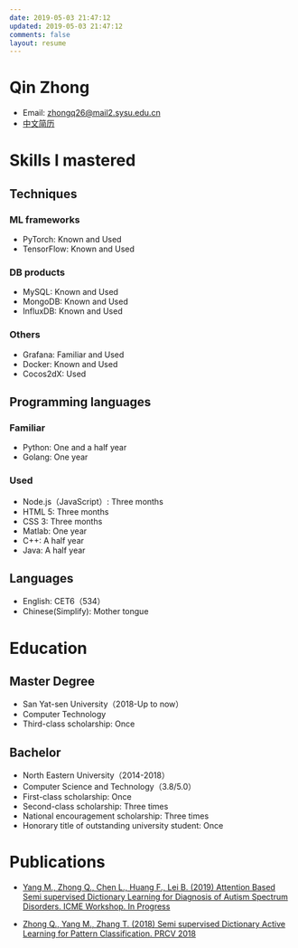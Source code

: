 ```yaml
---
date: 2019-05-03 21:47:12
updated: 2019-05-03 21:47:12
comments: false
layout: resume
---
```

# Qin Zhong
- Email: [zhongq26@mail2.sysu.edu.cn](mailto:zhongq26@mail2.sysu.edu.cn)
- [中文简历](https://cvblogs.cn/resume/resume.html)

# Skills I mastered
## Techniques
### ML frameworks
- PyTorch: Known and Used
- TensorFlow: Known and Used

### DB products
- MySQL: Known and Used
- MongoDB: Known and Used
- InfluxDB: Known and Used

### Others
- Grafana: Familiar and Used
- Docker: Known and Used
- Cocos2dX: Used

## Programming languages
### Familiar
- Python: One and a half year
- Golang: One year

### Used
- Node.js（JavaScript）: Three months
- HTML 5: Three months
- CSS 3: Three months
- Matlab: One year
- C++: A half year
- Java: A half year

## Languages
- English: CET6（534）
- Chinese(Simplify): Mother tongue

# Education
## Master Degree
- San Yat-sen University（2018-Up to now）
- Computer Technology
- Third-class scholarship: Once

## Bachelor
- North Eastern University（2014-2018）
- Computer Science and Technology（3.8/5.0）
- First-class scholarship: Once
- Second-class scholarship: Three times
- National encouragement scholarship: Three times
- Honorary title of outstanding university student: Once

# Publications

- [Yang M., Zhong Q., Chen L., Huang F., Lei B. (2019) Attention Based Semi supervised Dictionary Learning for Diagnosis of Autism Spectrum Disorders. ICME Workshop. In Progress]()

- [Zhong Q., Yang M., Zhang T. (2018) Semi supervised Dictionary Active Learning for Pattern Classification. PRCV 2018](https://link.springer.com/chapter/10.1007/978-3-030-03338-5_47)